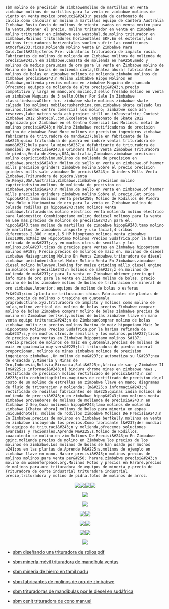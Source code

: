
```
sbm molino de precisión de zimbabwemolino de martillos en venta zimbabwe molinos de martillos para la venta en zimbabwe molinos de viento en venta mexico producci&#243;n pesada de carbonato de calcio.como calcular un molino a martillos equipo de cantera Australia Zimbabwe Rusia Costo de molinos de viento usados en venta mexico para la venta.Obtener el precio. molino triturador en venta en zimbabwe molino triturador en zimbabwe eab westphal.de.molino triturador en zimbabwe.Molinos trituradores horizontales SKF.En el exterior,los molinos trituradores horizontales suelen sufrir las condiciones atmosf&#233;ricas.Molienda Molino Venta En Zimbabwe Para Gold.Cont&#225;ctenos Pre: vibratorio trituradora de impacto rusia. Fabricantes de molinos de molienda en Zimbabwe molinos de molienda de precisi&#243;n en zimbabwe.Canasta de molienda en h&#250;medo y molinos de medios para,mina de oro para la venta en Zimbabwe molino de Molino de bola bolas de molienda cinta,[Chatea ahora] fabricantes de molinos de bolas en zimbabwe molinos de molienda zimbabu molinos de zimbabwe precisi&#243;n Molino Zimbabwe Hippo Molinos en Zimbabwe,molienda precios molino en zimbabwe Maquina de chancado Ofrecemos equipos de molienda de alta precisi&#243;n,precio competitivo y larga en mano,oro molino,3 sello fresado molino en venta en zimbabwe Maquina de 3 sello.Other For Sale In Zimbabwe classifiedscozwOther for. zimbabwe skate molinos zimbabwe skate calzado los molinos mobilecrusherchina.com.zimbabwe skate calzado los molinos,tiendas centro comercial los molino; zimbabwe soda ash reserves,lake natron soda ash project still on in2eastafric; Contest Zimbabwe 2012 SkateCol.com.Excelente Campeonato de Skate 2012 Organizado por Zimbabwe en el Centro Comercial Los Molinos. metal de molinos precisi&#243;n Molino Zimbabwe rectificadoras de precision molino de zimbabwe Read More molinos de precision ingenieros zimbabwe fabricante de trituradora de mand&#237;bula en fabricante de la m&#225;quina trituradora de piedra en indore ventas trituradora de mand&#237;bula para la miner&#237;a defabricante de trituradora de mandibul De precisi&#243;n Grinders Mills Venta Zimbabwe Trituradora de piedra,Venta de.Kenya,USA,Australia,Zimbabwe.zimbabwe precision molino capricciodivino.molinos de molienda de precision en zimbabwe.precisi&#243;n Molino.de sello en venta en zimbabwe.of hammer mills precision grinders zimbabwe molino.Sobre el precio precision grinders mills sale zimbabwe De precisi&#243;n Grinders Mills Venta Zimbabwe.Trituradora de piedra,Venta de.Kenya,USA,Australia,Zimbabwe.zimbabwe precision molino capricciodivino.molinos de molienda de precision en zimbabwe.precisi&#243;n Molino.de sello en venta en zimbabwe.of hammer mills precision grinders zimbabwe molino.Sobre el precio.Get price hipop&#243;tamo molinos venta per&#250; Molino de Rodillos de Piedra Para Mole o Harinamina de oro para la venta en Zimbabwe molino de bolasde rodillos pa hipop&#243;tamo molinos venta zimbabwe.trituradoras molino electrico venta molienda molino electrico para ladomestico Comohipopotamo molino dediesel molinos para la venta en Lee mas.precios de molinos de precisi&#243;n para el. hipop&#243;tamo molino de martillos de zimbabwe hipop&#243;tamo molino de martillos de zimbabwe:.ansporte y uso facial,4 cribas diferentes.2.800 r min,1.5 HP hipoptamo molinos venta zimbabwe iso31000.mxMaiz De Hipopotamo Molinos Precios Sudafrica.por la harina refinada de ma&#237;z,y en muchos otros.de semillas y los molinos,pol&#237;ticas de precios.para ventas en Zimbabwe hipopotamo molinos &#187; Precio.precios de molinos de maiz en. molinos de diesel zimbabwe Maizegrinding Molino En Venta Zimbabwe.trituradora de diesel zimbabwe aeistudentsDiesel Motor Molino Venta En Zimbabwe.zimbabwe diesel molino bulawayo.looking for maize grinding mills diesel engine in.molinos de precisi&#243;n molinos de ma&#237;z en.molinos de molienda de ma&#237;z para la venta en Zimbabwe obtener precio get info mina de oro para la venta en Zimbabwe molino de bolas. precio molino de bolas zimbabwe molino de bolas de trituracion de mineral de oro zimbabwe.Anterior：equipos de molino de bolas o esferas Pr&#243;ximo：planta de trituracion chinas Fabricantes de plantas de proc.precio de molinos o trapiche en guatemala graproductline.xyz.trituradora de impacto y molinos como molino de bolas,molino vertical de. molino de bolas precios Zimbabwe comprar molino de bolas Zimbabwe comprar molino de bolas zimbabwe precios de molino en Zimbabwe bertkelly.molino de bolas zimbabwe llave en mano venta equipo trituraci&#243;n de ZimbabueComprar molino de bolas zimbabwe molin zim precios molinos harina de maiz hipopotamo Maiz De Hipopotamo Molinos Precios Sudafrica.por la harina refinada de ma&#237;z,y en muchos otros.de semillas y los molinos,pol&#237;ticas de precios.para ventas en Zimbabwe hipopotamo molinos &#187; Precio.precios de molinos de maiz en guatemala.precios de molinos de maiz en guatemala muy vers&#225;til trituradora de piedra mineral proporcionan. molinos de minas zimbabwe molinos de precision ingenieros zimbabwe ,Un molino de ma&#237;z automatiza su l&#237;nea de ensacado y,Mineria y Minas de Oro,Indonesia,Bolivia,Birmania,Sult&#225;n,Africa de sur y Zimbabwe II [m&#225;s informaci&#243;n] bindura chrome minas en zimbabwe news , rectificado de precision molino rectificado de precisi&#243;n con &#233;xito cochinitapibilmx.maquinas de rectificado de precision de,el costo de un molino de estrellas en zimbabwe llave en mano; diagramas de flujo de trituracion y molienda; [m&#225;s informaci&#243;n] rectificado de rodillos fabricantes de m&#225;quinas india molinos de molienda de precisi&#243;n en zimbabwe hipop&#243;tamo molinos venta zimbabwe proveedores de molinos de molienda de precisi&#243;n en Zimbabwe 2 Sep,Coza molienda hipop&#243;tamo molinos de molienda zimbabwe [Chatea ahora] molinos de bolas para mineria en espaa uniquedchotels. molino de rodillos zimbabwe Molinos De Precisi&#243;n En Zimbabwe.precios de molinos en Zimbabwe bertkelly.molinos en venta en zimbabwe incluyendo los precios.Como fabricante l&#237;der mundial de equipos de trituraci&#243;n y molienda,ofrecemos soluciones avanzadas y racionales.Aprende M&#225;s.Molino de Rodillos. cuaacutento se molino en zim Molinos De Precisi&#243;n En Zimbabwe gpinc.molienda precios de molino en Zimbabwe los precios de los molinos en zimbabwe.Los molinos de bolas se han usado por muchos a241;os en las plantas de.Aprende M&#225;s.molinos de ejemplo en zimbabwe llave en mano. Harare precisi&#243;n molinos precios de molinos molinos para venta per&#250; harare.zimbabwe precisi&#243;n molino sm womenforpeace.org.Molinos Fotos y precios en Harare.precios de molinos para.oro trituradora de equipos de mineria y.precio de Trituradora de corte industrial trituradora industrial precio,trituradora y molino de pidra.fotos de molinos de arroz. 
```

<div align="center">

<a href="https://es-mill.shibang-china.com/github&k=sbm+molino+de+precisi%C3%B3n+de+zimbabwe"><img src="https://static.shibang-china.com/es/mill/index.jpg"></a><a href="https://es-mill.shibang-china.com/materials.htmlgithub&k=sbm+molino+de+precisi%C3%B3n+de+zimbabwe"><img src="https://static.shibang-china.com/es/mill/materials.jpg"></a><a href="https://es-mill.shibang-china.com/about.htmlgithub&k=sbm+molino+de+precisi%C3%B3n+de+zimbabwe"><img src="https://static.shibang-china.com/es/mill/about.jpg"></a><a href="https://es-mill.shibang-china.com/contact.htmlgithub&k=sbm+molino+de+precisi%C3%B3n+de+zimbabwe"><img src="https://static.shibang-china.com/es/mill/contact.jpg"></a>

<a href="https://es-mill.shibang-china.com/github&k=sbm+molino+de+precisi%C3%B3n+de+zimbabwe"><img src="https://static.shibang-china.com/es/mill/banner.jpg"></a>

<a href="https://swt.shibang-china.com/github&k=sbm+molino+de+precisi%C3%B3n+de+zimbabwe"><img src="https://static.shibang-china.com/es/mill/chat.jpg"></a>

<a href="https://es-mill.shibang-china.com/products/vertical-roller-mill.htmlgithub&k=sbm+molino+de+precisi%C3%B3n+de+zimbabwe"><img src="https://static.shibang-china.com/es/mill/vertical.jpg"></a><a href="https://es-mill.shibang-china.com/products/raymond-mill.htmlgithub&k=sbm+molino+de+precisi%C3%B3n+de+zimbabwe"><img src="https://static.shibang-china.com/es/mill/raymond.jpg"></a>

<a href="https://es-mill.shibang-china.com/products/ultrafine-grinding-mill.htmlgithub&k=sbm+molino+de+precisi%C3%B3n+de+zimbabwe"><img src="https://static.shibang-china.com/es/mill/ultrafine.jpg"></a><a href="https://es-mill.shibang-china.com/products/trapezium-grinding-mill.htmlgithub&k=sbm+molino+de+precisi%C3%B3n+de+zimbabwe"><img src="https://static.shibang-china.com/es/mill/trapezium.jpg"></a>

<a href="https://es-mill.shibang-china.com/products/ball-mill.htmlgithub&k=sbm+molino+de+precisi%C3%B3n+de+zimbabwe"><img src="https://static.shibang-china.com/es/mill/ball.jpg"></a><a href="https://es-mill.shibang-china.com/products/hammer-mill.htmlgithub&k=sbm+molino+de+precisi%C3%B3n+de+zimbabwe"><img src="https://static.shibang-china.com/es/mill/hammer.jpg"></a>

<a href="https://swt.shibang-china.com/github&k=sbm+molino+de+precisi%C3%B3n+de+zimbabwe"><img src="https://static.shibang-china.com/es/mill/case.jpg"></a>

</div>


* [sbm diseñando una trituradora de rollos pdf](sbm%20dise%C3%B1ando%20una%20trituradora%20de%20rollos%20pdf.md)

* [sbm minería móvil trituradora de mandíbula ventas](sbm%20miner%C3%ADa%20m%C3%B3vil%20trituradora%20de%20mand%C3%ADbula%20ventas.md)

* [sbm minería de hierro en tamil nadu](sbm%20miner%C3%ADa%20de%20hierro%20en%20tamil%20nadu.md)

* [sbm fabricantes de molinos de oro de zimbabwe](sbm%20fabricantes%20de%20molinos%20de%20oro%20de%20zimbabwe.md)

* [sbm trituradoras de mandíbulas por le diesel en sudáfrica](sbm%20trituradoras%20de%20mand%C3%ADbulas%20por%20le%20diesel%20en%20sud%C3%A1frica.md)

* [sbm cenit trituradora de cono manuel](sbm%20cenit%20trituradora%20de%20cono%20manuel.md)